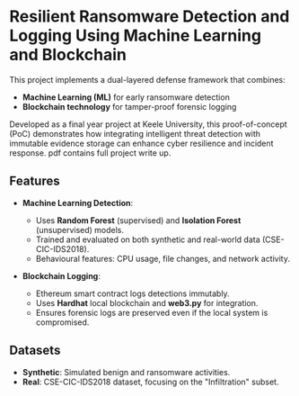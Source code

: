 # Resilient Ransomware Detection and Logging Using Machine Learning and Blockchain

This project implements a dual-layered defense framework that combines:
- **Machine Learning (ML)** for early ransomware detection
- **Blockchain technology** for tamper-proof forensic logging

Developed as a final year project at Keele University, this proof-of-concept (PoC) demonstrates how integrating intelligent threat detection with immutable evidence storage can enhance cyber resilience and incident response.
pdf contains full project write up. 


## Features

- **Machine Learning Detection**:
  - Uses **Random Forest** (supervised) and **Isolation Forest** (unsupervised) models.
  - Trained and evaluated on both synthetic and real-world data (CSE-CIC-IDS2018).
  - Behavioural features: CPU usage, file changes, and network activity.

- **Blockchain Logging**:
  - Ethereum smart contract logs detections immutably.
  - Uses **Hardhat** local blockchain and **web3.py** for integration.
  - Ensures forensic logs are preserved even if the local system is compromised.


## Datasets

- **Synthetic**: Simulated benign and ransomware activities.
- **Real**: CSE-CIC-IDS2018 dataset, focusing on the "Infiltration" subset.



